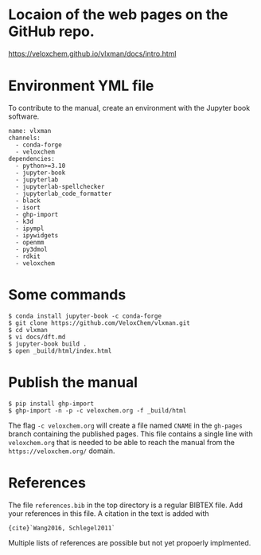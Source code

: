 # Locaion of the web pages on the GitHub repo.

https://veloxchem.github.io/vlxman/docs/intro.html

# Environment YML file

To contribute to the manual, create an environment with the Jupyter book software.

```
name: vlxman 
channels:
  - conda-forge
  - veloxchem
dependencies:
  - python>=3.10
  - jupyter-book
  - jupyterlab
  - jupyterlab-spellchecker
  - jupyterlab_code_formatter
  - black
  - isort
  - ghp-import
  - k3d
  - ipympl
  - ipywidgets
  - openmm
  - py3dmol
  - rdkit
  - veloxchem
```

# Some commands

```
$ conda install jupyter-book -c conda-forge
$ git clone https://github.com/VeloxChem/vlxman.git
$ cd vlxman
$ vi docs/dft.md
$ jupyter-book build .
$ open _build/html/index.html
```

# Publish the manual

```
$ pip install ghp-import
$ ghp-import -n -p -c veloxchem.org -f _build/html
```

The flag `-c veloxchem.org` will create a file named `CNAME` in the `gh-pages` branch containing the published pages. This file contains a single line with `veloxchem.org` that is needed to be able to reach the manual from the `https://veloxchem.org/` domain. 

# References

The file `references.bib` in the top directory is a regular BIBTEX file. Add your references in this file. A citation in the text is added with

```
{cite}`Wang2016, Schlegel2011`
```

Multiple lists of references are possible but not yet propoerly implmented.
